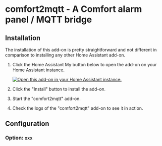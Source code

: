 # comfort2mqtt - A  Comfort alarm panel / MQTT bridge

## Installation

The installation of this add-on is pretty straightforward and not different in comparison to installing any other Home Assistant add-on.

1. Click the Home Assistant My button below to open the add-on on your Home Assistant instance.

   [![Open this add-on in your Home Assistant instance.][addon-badge]][addon]

1. Click the "Install" button to install the add-on.
1. Start the "comfort2mqtt" add-on.
1. Check the logs of the "comfort2mqtt" add-on to see it in action.


[addon-badge]: https://my.home-assistant.io/badges/supervisor_addon.svg
[addon]: https://my.home-assistant.io/redirect/supervisor_addon/?addon=4fca9aae_comfort2mqtt&repository_url=https%3A%2F%2Fgithub.com%2Fnicramage%2Fha-addons


## Configuration
### Option: `xxx`
